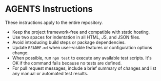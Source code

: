 # AGENTS Instructions

These instructions apply to the entire repository.

- Keep the project framework-free and compatible with static hosting.
- Use two spaces for indentation in all HTML, JS, and JSON files.
- Avoid introducing build steps or package dependencies.
- Update `README.md` when user-visible features or configuration options change.
- When possible, run `npm test` to execute any available test scripts. It's OK if the command fails because no tests are defined.
- For pull request messages, include a brief summary of changes and list any manual or automated test results.

